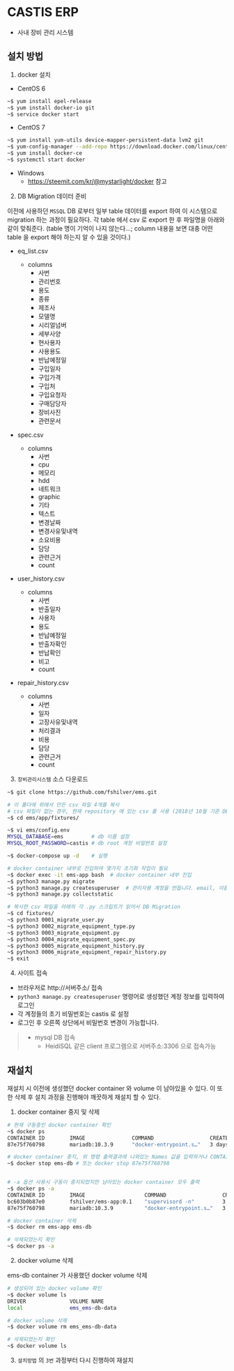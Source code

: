 # CASTIS ERP

- 사내 장비 관리 시스템

## 설치 방법

1. docker 설치

- CentOS 6

```sh
~$ yum install epel-release
~$ yum install docker-io git
~$ service docker start
```


- CentOS 7

```sh
~$ yum install yum-utils device-mapper-persistent-data lvm2 git
~$ yum-config-manager --add-repo https://download.docker.com/linux/centos/docker-ce.repo
~$ yum install docker-ce
~$ systemctl start docker
```

- Windows
	- https://steemit.com/kr/@mystarlight/docker 참고


2. DB Migration 데이터 준비

이전에 사용하던 `MSSQL` DB 로부터 일부 table 데이터를 export 하여 이 시스템으로 migration 하는 과정이 필요하다.
각 table 에서 csv 로 export 한 후 파일명을 아래와 같이 맞춰준다.
(table 명이 기억이 나지 않는다...; column 내용을 보면 대충 어떤 table 을 export 해야 하는지 알 수 있을 것이다.)

- eq_list.csv
    - columns
        - 사번
        - 관리번호
        - 용도
        - 종류
        - 제조사
        - 모델명
        - 시리얼넘버
        - 세부사양
        - 현사용자
        - 사용용도
        - 반납예정일
        - 구입일자
        - 구입가격
        - 구입처
        - 구입요청자
        - 구매담당자
        - 장비사진
        - 관련문서

- spec.csv
    - columns
        - 사번
        - cpu
        - 메모리
        - hdd
        - 네트워크
        - graphic
        - 기타
        - 텍스트
        - 변경날짜
        - 변경사유및내역
        - 소요비용
        - 담당
        - 관련근거
        - count

- user_history.csv
    - columns
        - 사번
        - 반출일자
        - 사용자
        - 용도
        - 반납예정일
        - 반출자확인
        - 반납확인
        - 비고
        - count

- repair_history.csv
    - columns
        - 사번
        - 일자
        - 고장사유및내역
        - 처리결과
        - 비용
        - 담당
        - 관련근거
        - count

3. `장비관리시스템` 소스 다운로드

```sh
~$ git clone https://github.com/fshilver/ems.git

# 이 폴더에 위에서 만든 csv 파일 4개를 복사
# csv 파일이 없는 경우, 현재 repository 에 있는 csv 를 사용 (2018년 10월 기준 DB export 데이터)
~$ cd ems/app/fixtures/

~$ vi ems/config.env
MYSQL_DATABASE=ems         # db 이름 설정
MYSQL_ROOT_PASSWORD=castis # db root 계정 비밀번호 설정

~$ docker-compose up -d    # 실행

# docker container 내부로 진입하여 몇가지 초기화 작업이 필요
~$ docker exec -it ems-app bash  # docker container 내부 진입
~$ python3 manage.py migrate
~$ python3 manage.py createsuperuser  # 관리자용 계정을 만듭니다. email, 이름, 비밀번호 를 입력하게 됩니다.
~$ python3 manage.py collectstatic

# 복사한 csv 파일을 아래의 각 .py 스크립트가 읽어서 DB Migration
~$ cd fixtures/
~$ python3 0001_migrate_user.py
~$ python3 0002_migrate_equipment_type.py
~$ python3 0003_migrate_equipment.py
~$ python3 0004_migrate_equipment_spec.py
~$ python3 0005_migrate_equipment_history.py
~$ python3 0006_migrate_equipment_repair_history.py
~$ exit
```


4. 사이트 접속

- 브라우저로 http://서버주소/ 접속
- `python3 manage.py createsuperuser` 명령어로 생성했던 계정 정보를 입력하여 로그인
- 각 계정들의 초기 비밀번호는 castis 로 설정
- 로그인 후 오른쪽 상단에서 비밀번호 변경이 가능합니다.

> - mysql DB 접속
>   - HeidiSQL 같은 client 프로그램으로 서버주소:3306 으로 접속가능

## 재설치

재설치 시 이전에 생성했던 docker container 와 volume 이 남아있을 수 있다. 이 또한 삭제 후 설치 과정을 진행해야 깨끗하게 재설치 할 수 있다.

1. docker container 중지 및 삭제

```sh
# 현재 구동중인 docker container 확인
~$ docker ps
CONTAINER ID        IMAGE               COMMAND                  CREATED             STATUS                          PORTS               NAMES
87e75f760798        mariadb:10.3.9      "docker-entrypoint.s…"   3 days ago          Restarting (1) 15 seconds ago                       ems-db

# docker container 중지, 위 명령 출력결과에 나와있는 Names 값을 입력하거나 CONTAINER ID 사용
~$ docker stop ems-db # 또는 docker stop 87e75f760798


# -a 옵션 사용시 구동이 중지되었지만 남아있는 docker container 모두 출력
~$ docker ps -a
CONTAINER ID        IMAGE                   COMMAND                  CREATED             STATUS                          PORTS                    NAMES
bc603b0b87e0        fshilver/ems-app:0.1    "supervisord -n"         3 days ago          Exited (137) 20 hours ago                                ems-app
87e75f760798        mariadb:10.3.9          "docker-entrypoint.s…"   3 days ago          Restarting (1) 24 seconds ago                            ems-db

# docker container 삭제
~$ docker rm ems-app ems-db

# 삭제되었는지 확인
~$ docker ps -a
```

2. docker volume 삭제

ems-db container 가 사용했던 docker volume 삭제

```sh
# 생성되어 있는 docker volume 확인
~$ docker volume ls
DRIVER              VOLUME NAME
local               ems_ems-db-data

# docker volume 삭제
~$ docker volume rm ems_ems-db-data

# 삭제되었는지 확인
~$ docker volume ls
```

3. `설치방법` 의 `3번` 과정부터 다시 진행하여 재설치
